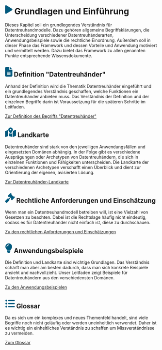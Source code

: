 # ![](../assets/images/play.svg) Grundlagen und Einführung

Dieses Kapitel soll ein grundlegendes Verständnis für Datentreuhandmodelle. Dazu gehören allgemeine Begriffsklärungen, die Unterscheidung verschiedener Datentreuhänderarten, Anwendungsbeispiele sowie die rechtliche Einordnung. Außerdem soll in dieser Phase das Framework und dessen Vorteile und Anwendung motiviert und vermittelt werden. Dazu bietet das Framework zu allen genannten Punkte entsprechende Wissensdokumente.

## ![](../assets/images/document.svg) Definition "Datentreuhänder"
Anhand der Definition wird die Thematik Datentreuhänder eingeführt und ein grundlegendes Verständnis geschaffen, welche Funktionen ein Datentreuhänder anbieten muss. Das Verständnis der Definition und der einzelnen Begriffe darin ist Voraussetzung für die späteren Schritte im Leitfaden.

[Zur Definition des Begriffs "Datentreuhänder"](Definition)


## ![](../assets/images/map.svg) Landkarte
Datentreuhänder sind stark von den jeweiligen Anwendungsfällen und eingesetzten Domänen abhängig. In der Folge gibt es verschiedene Ausprägungen oder Archetypen von Datentreuhändern, die sich in einzelnen Funktionen und Fähigkeiten unterscheiden. Die Landkarte der verschiedenen Archetypen verschafft einen Überblick und dient zur Orientierung der eigenen, avisierten Lösung.

[Zur Datentreuhänder-Landkarte](Landkarte)

## ![](../assets/images/gavel.svg) Rechtliche Anforderungen und Einschätzung
Wenn man ein Datentreuhandmodell betreiben will, ist eine Vielzahl von Gesetzen zu beachten. Dabei ist die Rechtslage häufig nicht eindeutig, sodass es für Datentreuhänder nicht einfach ist, diese zu durchschauen. 

[Zu den rechtlichen Anforderungen und Einschätzungen](Rechtliche%20Anforderungen%20und%20Einsch%C3%A4tzungen)

## ![](../assets/images/bulb.svg) Anwendungsbeispiele
Die Definition und Landkarte sind wichtige Grundlagen. Das Verständnis schärft man aber am besten dadurch, dass man sich konkrete Beispiele ansieht und nachvollzieht. Unser Leitfaden zeigt Beispiele für Datentreuhändern aus den verschiedensten Domänen.

[Zu den Anwendungsbeispielen](Anwendungsbeispiele)

## ![](../assets/images/list.svg) Glossar 
Da es sich um ein komplexes und neues Themenfeld handelt, sind viele Begriffe noch nicht geläufig oder werden uneinheitlich verwendet. Daher ist es wichtig ein einheitliches Verständnis zu schaffen um Missverständnisse zu vermeiden. 

[Zum Glossar](Glossar)